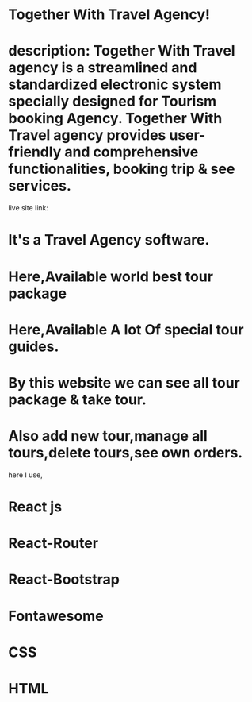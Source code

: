 # Together With Travel Agency!
# description: Together With Travel agency is a streamlined and standardized electronic system specially designed for Tourism booking Agency. Together With Travel agency provides user-friendly and comprehensive functionalities, booking trip & see services. 
live site link: 
# It's a Travel Agency  software.
# Here,Available world best tour package
# Here,Available A lot Of special tour guides.
# By this website we can see all tour package &  take tour.
# Also add new tour,manage all tours,delete tours,see own orders.

here I use,
# React js
# React-Router
# React-Bootstrap
# Fontawesome
# CSS
# HTML
